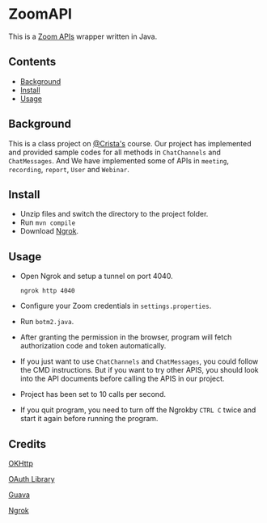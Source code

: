 # ZoomAPI


This is a [Zoom APIs](https://marketplace.zoom.us/docs/api-reference/introduction) wrapper written in Java.
## Contents

- [Background](#background)
- [Install](#install)
- [Usage](#usage)


## Background
This is a class project on [@Crista's](https://github.com/crista) course. Our project has implemented and provided sample codes for all methods in `ChatChannels` and `ChatMessages`. And We have implemented some of APIs in `meeting`, `recording`, `report`, `User` and `Webinar`.

## Install
- Unzip files and switch the directory to the project folder.
- Run `mvn compile`
- Download [Ngrok](https://ngrok.com/download).

## Usage
- Open Ngrok and setup a tunnel on port 4040.

    ```
    ngrok http 4040
    ```
- Configure your Zoom credentials in `settings.properties`.
- Run `botm2.java`.
- After granting the permission in the browser, program will fetch authorization code and token automatically.
- If you just want to use `ChatChannels` and `ChatMessages`, you could follow the CMD instructions. But if you want to try other APIS, you should look into the API documents before calling the APIS in our project.
- Project has been set to 10 calls per second.
- If you quit program, you need to turn off the Ngrokby `CTRL C` twice and start it again before running the program.

## Credits
[OKHttp](https://square.github.io/okhttp/)

[OAuth Library](https://cwiki.apache.org/confluence/display/OLTU/OAuth+2.0+Client+Quickstart)

[Guava](https://github.com/google/guava)

[Ngrok](https://github.com/dmanchon/ngrok-java-client)


